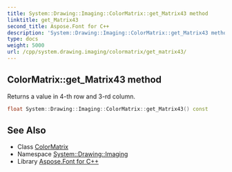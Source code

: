 ```yaml
---
title: System::Drawing::Imaging::ColorMatrix::get_Matrix43 method
linktitle: get_Matrix43
second_title: Aspose.Font for C++
description: 'System::Drawing::Imaging::ColorMatrix::get_Matrix43 method. Returns a value in 4-th row and 3-rd column in C++.'
type: docs
weight: 5000
url: /cpp/system.drawing.imaging/colormatrix/get_matrix43/
---
```

## ColorMatrix::get_Matrix43 method


Returns a value in 4-th row and 3-rd column.

```cpp
float System::Drawing::Imaging::ColorMatrix::get_Matrix43() const
```

## See Also

* Class [ColorMatrix](../)
* Namespace [System::Drawing::Imaging](../../)
* Library [Aspose.Font for C++](../../../)
